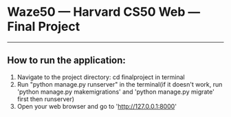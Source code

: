 # Waze50 — Harvard CS50 Web — Final Project
 

---

## How to run the application:
1. Navigate to the project directory: cd finalproject in terminal
2. Run "python manage.py runserver" in the terminal(if it doesn't work, run 'python manage.py makemigrations' and 'python manage.py migrate' first then runserver)
3.  Open your web browser and go to 'http://127.0.0.1:8000'
